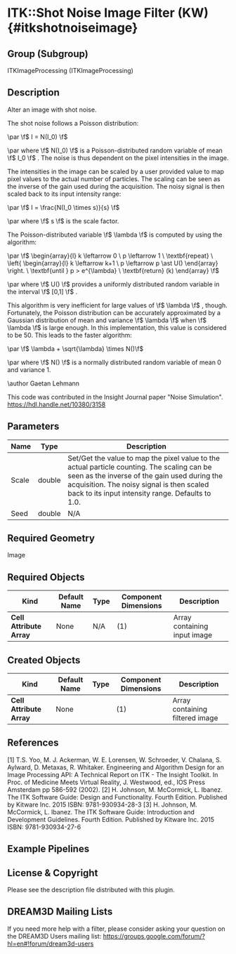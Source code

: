 ITK::Shot Noise Image Filter (KW) {#itkshotnoiseimage}
=================

## Group (Subgroup) ##

ITKImageProcessing (ITKImageProcessing)

## Description ##

Alter an image with shot noise.

The shot noise follows a Poisson distribution:

\par
\f$ I = N(I_0) \f$

\par
where \f$ N(I_0) \f$ is a Poisson-distributed random variable of mean \f$ I_0 \f$ . The noise is thus dependent on the pixel intensities in the image.

The intensities in the image can be scaled by a user provided value to map pixel values to the actual number of particles. The scaling can be seen as the inverse of the gain used during the acquisition. The noisy signal is then scaled back to its input intensity range:

\par
\f$ I = \frac{N(I_0 \times s)}{s} \f$

\par
where \f$ s \f$ is the scale factor.

The Poisson-distributed variable \f$ \lambda \f$ is computed by using the algorithm:

\par
\f$ \begin{array}{l} k \leftarrow 0 \\ p \leftarrow 1 \\ \textbf{repeat} \\ \left\{ \begin{array}{l} k \leftarrow k+1 \\ p \leftarrow p \ast U() \end{array} \right. \\ \textbf{until } p > e^{\lambda} \\ \textbf{return} (k) \end{array} \f$

\par
where \f$ U() \f$ provides a uniformly distributed random variable in the interval \f$ [0,1] \f$ .

This algorithm is very inefficient for large values of \f$ \lambda \f$ , though. Fortunately, the Poisson distribution can be accurately approximated by a Gaussian distribution of mean and variance \f$ \lambda \f$ when \f$ \lambda \f$ is large enough. In this implementation, this value is considered to be 50. This leads to the faster algorithm:

\par
\f$ \lambda + \sqrt{\lambda} \times N()\f$

\par
where \f$ N() \f$ is a normally distributed random variable of mean 0 and variance 1.

\author Gaetan Lehmann

This code was contributed in the Insight Journal paper "Noise
Simulation". https://hdl.handle.net/10380/3158

## Parameters ##

| Name | Type | Description |
|------|------|-------------|
| Scale | double| Set/Get the value to map the pixel value to the actual particle counting. The scaling can be seen as the inverse of the gain used during the acquisition. The noisy signal is then scaled back to its input intensity range. Defaults to 1.0. |
| Seed | double| N/A |


## Required Geometry ##

Image

## Required Objects ##

| Kind | Default Name | Type | Component Dimensions | Description |
|------|--------------|------|----------------------|-------------|
| **Cell Attribute Array** | None | N/A | (1)  | Array containing input image

## Created Objects ##

| Kind | Default Name | Type | Component Dimensions | Description |
|------|--------------|------|----------------------|-------------|
| **Cell Attribute Array** | None |  | (1)  | Array containing filtered image

## References ##

[1] T.S. Yoo, M. J. Ackerman, W. E. Lorensen, W. Schroeder, V. Chalana, S. Aylward, D. Metaxas, R. Whitaker. Engineering and Algorithm Design for an Image Processing API: A Technical Report on ITK - The Insight Toolkit. In Proc. of Medicine Meets Virtual Reality, J. Westwood, ed., IOS Press Amsterdam pp 586-592 (2002). 
[2] H. Johnson, M. McCormick, L. Ibanez. The ITK Software Guide: Design and Functionality. Fourth Edition. Published by Kitware Inc. 2015 ISBN: 9781-930934-28-3
[3] H. Johnson, M. McCormick, L. Ibanez. The ITK Software Guide: Introduction and Development Guidelines. Fourth Edition. Published by Kitware Inc. 2015 ISBN: 9781-930934-27-6

## Example Pipelines ##



## License & Copyright ##

Please see the description file distributed with this plugin.

## DREAM3D Mailing Lists ##

If you need more help with a filter, please consider asking your question on the DREAM3D Users mailing list:
https://groups.google.com/forum/?hl=en#!forum/dream3d-users
